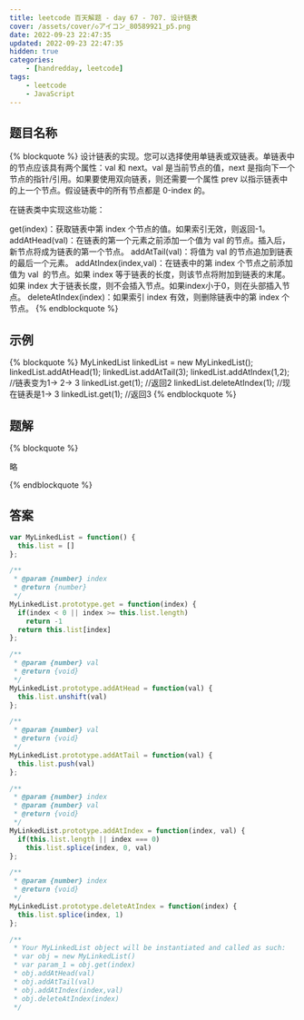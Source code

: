 ```yaml
---
title: leetcode 百天解题 - day 67 - 707. 设计链表
cover: /assets/cover/◇アイコン_80589921_p5.png
date: 2022-09-23 22:47:35
updated: 2022-09-23 22:47:35
hidden: true
categories:
    - [handredday, leetcode]
tags:
    - leetcode
    - JavaScript
---
```


## 题目名称

{% blockquote %}
设计链表的实现。您可以选择使用单链表或双链表。单链表中的节点应该具有两个属性：val 和 next。val 是当前节点的值，next 是指向下一个节点的指针/引用。如果要使用双向链表，则还需要一个属性 prev 以指示链表中的上一个节点。假设链表中的所有节点都是 0-index 的。

在链表类中实现这些功能：

get(index)：获取链表中第 index 个节点的值。如果索引无效，则返回-1。
addAtHead(val)：在链表的第一个元素之前添加一个值为 val 的节点。插入后，新节点将成为链表的第一个节点。
addAtTail(val)：将值为 val 的节点追加到链表的最后一个元素。
addAtIndex(index,val)：在链表中的第 index 个节点之前添加值为 val  的节点。如果 index 等于链表的长度，则该节点将附加到链表的末尾。如果 index 大于链表长度，则不会插入节点。如果index小于0，则在头部插入节点。
deleteAtIndex(index)：如果索引 index 有效，则删除链表中的第 index 个节点。
{% endblockquote %}

## 示例

{% blockquote %}
MyLinkedList linkedList = new MyLinkedList();
linkedList.addAtHead(1);
linkedList.addAtTail(3);
linkedList.addAtIndex(1,2);   //链表变为1-> 2-> 3
linkedList.get(1);            //返回2
linkedList.deleteAtIndex(1);  //现在链表是1-> 3
linkedList.get(1);            //返回3
{% endblockquote %}


## 题解

{% blockquote %}

略

{% endblockquote %}

## 答案

~~~js
var MyLinkedList = function() {
  this.list = []
};

/** 
 * @param {number} index
 * @return {number}
 */
MyLinkedList.prototype.get = function(index) {
  if(index < 0 || index >= this.list.length)
    return -1
  return this.list[index]
};

/** 
 * @param {number} val
 * @return {void}
 */
MyLinkedList.prototype.addAtHead = function(val) {
  this.list.unshift(val)
};

/** 
 * @param {number} val
 * @return {void}
 */
MyLinkedList.prototype.addAtTail = function(val) {
  this.list.push(val)
};

/** 
 * @param {number} index 
 * @param {number} val
 * @return {void}
 */
MyLinkedList.prototype.addAtIndex = function(index, val) {
  if(this.list.length || index === 0)
    this.list.splice(index, 0, val)
};

/** 
 * @param {number} index
 * @return {void}
 */
MyLinkedList.prototype.deleteAtIndex = function(index) {
  this.list.splice(index, 1)
};

/**
 * Your MyLinkedList object will be instantiated and called as such:
 * var obj = new MyLinkedList()
 * var param_1 = obj.get(index)
 * obj.addAtHead(val)
 * obj.addAtTail(val)
 * obj.addAtIndex(index,val)
 * obj.deleteAtIndex(index)
 */
~~~
